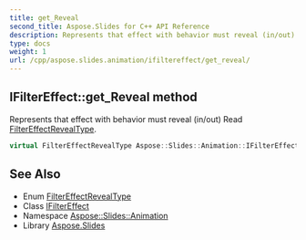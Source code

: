 ```yaml
---
title: get_Reveal
second_title: Aspose.Slides for C++ API Reference
description: Represents that effect with behavior must reveal (in/out) Read FilterEffectRevealType.
type: docs
weight: 1
url: /cpp/aspose.slides.animation/ifiltereffect/get_reveal/
---
```

## IFilterEffect::get_Reveal method


Represents that effect with behavior must reveal (in/out) Read [FilterEffectRevealType](../../filtereffectrevealtype/).

```cpp
virtual FilterEffectRevealType Aspose::Slides::Animation::IFilterEffect::get_Reveal()=0
```

## See Also

* Enum [FilterEffectRevealType](../../filtereffectrevealtype/)
* Class [IFilterEffect](../)
* Namespace [Aspose::Slides::Animation](../../)
* Library [Aspose.Slides](../../../)
